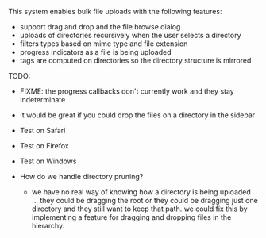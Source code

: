 This system enables bulk file uploads with the following features:

- support drag and drop and the file browse dialog
- uploads of directories recursively when the user selects a directory
- filters types based on mime type and file extension
- progress indicators as a file is being uploaded
- tags are computed on directories so the directory structure is mirrored

TODO: 
  - FIXME: the progress callbacks don't currently work and they stay indeterminate
  - It would be great if you could drop the files on a directory in the sidebar
  - Test on Safari
  - Test on Firefox
  - Test on Windows
  
  - How do we handle directory pruning?
    - we have no real way of knowing how a directory is being uploaded ... they 
      could be dragging the root or they could be dragging just one directory 
      and they still want to keep that path.  we could fix this by implementing
      a feature for dragging and dropping files in the hierarchy.
